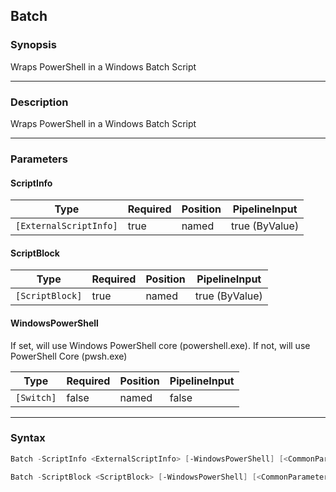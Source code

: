 Batch
-----

### Synopsis
Wraps PowerShell in a Windows Batch Script

---

### Description

Wraps PowerShell in a Windows Batch Script

---

### Parameters
#### **ScriptInfo**

|Type                  |Required|Position|PipelineInput |
|----------------------|--------|--------|--------------|
|`[ExternalScriptInfo]`|true    |named   |true (ByValue)|

#### **ScriptBlock**

|Type           |Required|Position|PipelineInput |
|---------------|--------|--------|--------------|
|`[ScriptBlock]`|true    |named   |true (ByValue)|

#### **WindowsPowerShell**
If set, will use Windows PowerShell core (powershell.exe).  If not, will use PowerShell Core (pwsh.exe)

|Type      |Required|Position|PipelineInput|
|----------|--------|--------|-------------|
|`[Switch]`|false   |named   |false        |

---

### Syntax
```PowerShell
Batch -ScriptInfo <ExternalScriptInfo> [-WindowsPowerShell] [<CommonParameters>]
```
```PowerShell
Batch -ScriptBlock <ScriptBlock> [-WindowsPowerShell] [<CommonParameters>]
```

